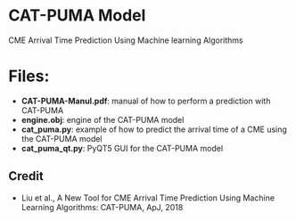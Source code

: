 # CAT-PUMA Model
CME Arrival Time Prediction Using Machine learning Algorithms
# Files:
* __CAT-PUMA-Manul.pdf__: manual of how to perform a prediction with CAT-PUMA
* __engine.obj__: engine of the CAT-PUMA model
* __cat_puma.py__: example of how to predict the arrival time of a CME using the CAT-PUMA model
* __cat_puma_qt.py__: PyQT5 GUI for the CAT-PUMA model

## Credit
* Liu et al., A New Tool for CME Arrival Time Prediction Using Machine Learning Algorithms: CAT-PUMA, ApJ, 2018
